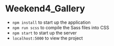 # Weekend4_Gallery

- `npm install` to start up the application
- `npm run scss` to compile the Sass files into CSS
- `npm start` to start up the server 
- `localhost:5000` to view the project